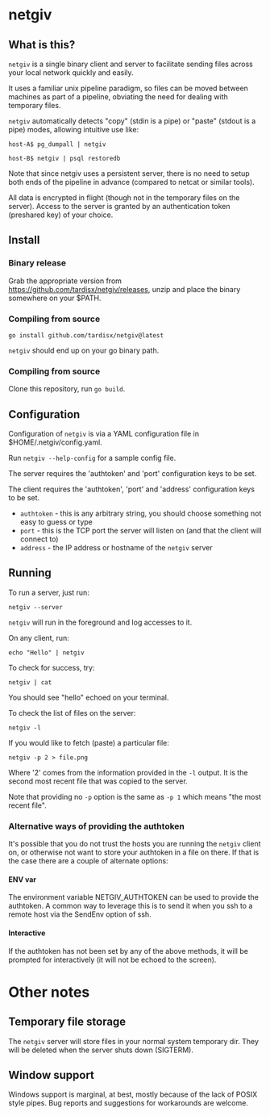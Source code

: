 # netgiv

## What is this?

`netgiv` is a single binary client and server to facilitate sending files across
your local network quickly and easily.

It uses a familiar unix pipeline paradigm, so files can be moved between machines
as part of a pipeline, obviating the need for dealing with temporary files.

`netgiv` automatically detects "copy" (stdin is a pipe) or "paste" (stdout is a pipe) modes, allowing intuitive use like:

    host-A$ pg_dumpall | netgiv

    host-B$ netgiv | psql restoredb

Note that since netgiv uses a persistent server, there is no need to setup both ends
of the pipeline in advance (compared to netcat or similar tools).

All data is encrypted in flight (though not in the temporary files on the server). Access to the server is granted by an authentication token (preshared key) of your
choice.

## Install

### Binary release

Grab the appropriate version from https://github.com/tardisx/netgiv/releases, unzip
and place the binary somewhere on your $PATH.

### Compiling from source

    go install github.com/tardisx/netgiv@latest

`netgiv` should end up on your go binary path.

### Compiling from source

Clone this repository, run `go build`.

## Configuration

Configuration of `netgiv` is via a YAML configuration file in $HOME/.netgiv/config.yaml.

Run `netgiv --help-config` for a sample config file.

The server requires the 'authtoken' and 'port' configuration keys to be set.

The client requires the 'authtoken', 'port' and 'address' configuration keys to be 
set.

* `authtoken` - this is any arbitrary string, you should choose something not easy to
  guess or type
* `port` - this is the TCP port the server will listen on (and that the client will
  connect to)
* `address` - the IP address or hostname of the `netgiv` server

## Running

To run a server, just run:

    netgiv --server

`netgiv` will run in the foreground and log accesses to it.

On any client, run:

    echo "Hello" | netgiv

To check for success, try:

    netgiv | cat 

You should see "hello" echoed on your terminal.

To check the list of files on the server:

    netgiv -l

If you would like to fetch (paste) a particular file:

    netgiv -p 2 > file.png

Where '2' comes from the information provided in the `-l` output. It is the
second most recent file that was copied to the server.

Note that providing no `-p` option is the same as `-p 1` which means "the most
recent file".

### Alternative ways of providing the authtoken

It's possible that you do not trust the hosts you are running the `netgiv` client on,
or otherwise not want to store your authtoken in a file on there. If that is the case
there are a couple of alternate options:

#### ENV var

The environment variable NETGIV_AUTHTOKEN can be used to provide the authtoken. A 
common way to leverage this is to send it when you ssh to a remote host via the SendEnv option of ssh.

#### Interactive

If the authtoken has not been set by any of the above methods, it will be prompted
for interactively (it will not be echoed to the screen).

# Other notes

## Temporary file storage

The `netgiv` server will store files in your normal system temporary dir. They will 
be deleted when the server shuts down (SIGTERM).

## Window support

Windows support is marginal, at best, mostly because of the lack of POSIX style 
pipes. Bug reports and suggestions for workarounds are welcome.
